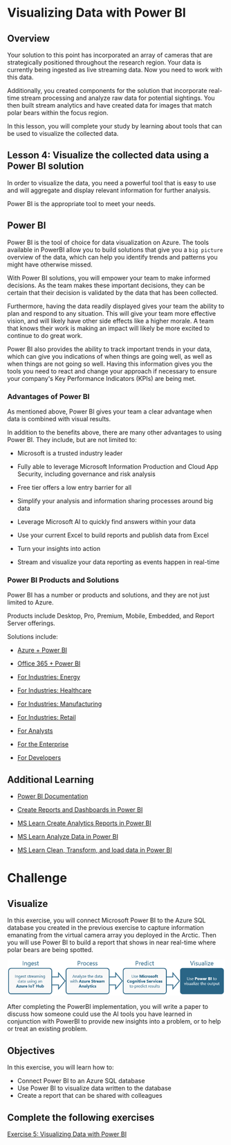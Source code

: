 # Visualizing Data with Power BI  

## Overview    

Your solution to this point has incorporated an array of cameras that are strategically positioned throughout the research region.  Your data is currently being ingested as live streaming data.  Now you need to work with this data. 

Additionally, you created components for the solution that incorporate real-time stream processing and analyze raw data for potential sightings. You then built stream analytics and have created data for images that match polar bears within the focus region. 

In this lesson, you will complete your study by learning about tools that can be used to visualize the collected data.   

## Lesson 4: Visualize the collected data using a Power BI solution  

In order to visualize the data, you need a powerful tool that is easy to use and will aggregate and display relevant information for further analysis. 

Power BI is the appropriate tool to meet your needs.  

## Power BI ##    

Power BI is the tool of choice for data visualization on Azure.  The tools available in PowerBI allow you to build solutions that give you a `big picture` overview of the data, which can help you identify trends and patterns you might have otherwise missed.

With Power BI solutions, you will empower your team to make informed decisions.  As the team makes these important decisions, they can be certain that their decision is validated by the data that has been collected.  

Furthermore, having the data readily displayed gives your team the ability to plan and respond to any situation.  This will give your team more effective vision, and will likely have other side effects like a higher morale.  A team that knows their work is making an impact will likely be more excited to continue to do great work.  

Power BI also provides the ability to track important trends in your data, which can give you indications of when things are going well, as well as when things are not going so well.  Having this information gives you the tools you need to react and change your approach if necessary to ensure your company's Key Performance Indicators (KPIs) are being met.  

### Advantages of Power BI ###  

As mentioned above, Power BI gives your team a clear advantage when data is combined with visual results.  

In addition to the benefits above, there are many other advantages to using Power BI.  They include, but are not limited to:  

-   Microsoft is a trusted industry leader  

-   Fully able to leverage Microsoft Information Production and Cloud App Security, including governance and risk analysis  

-   Free tier offers a low entry barrier for all  

-   Simplify your analysis and information sharing processes around big data  

-   Leverage Microsoft AI to quickly find answers within your data  

-   Use your current Excel to build reports and publish data from Excel

-   Turn your insights into action  

-   Stream and visualize your data reporting as events happen in real-time    

### Power BI Products and Solutions ###

Power BI has a number or products and solutions, and they are not just limited to Azure.  

Products include Desktop, Pro, Premium, Mobile, Embedded, and Report Server offerings.  

Solutions include:  

-   [Azure + Power BI](https://powerbi.microsoft.com/en-us/power-bi-and-azure/)   

-   [Office 365 + Power BI](https://powerbi.microsoft.com/en-us/power-bi-and-office/)  

-   [For Industries: Energy](https://powerbi.microsoft.com/en-us/industry/energy/)  

-   [For Industries: Healthcare](https://powerbi.microsoft.com/en-us/industry/healthcare/)  

-   [For Industries: Manufacturing](https://powerbi.microsoft.com/en-us/industry/manufacturing/)  

-   [For Industries: Retail](https://powerbi.microsoft.com/en-us/industry/retail/)  

-   [For Analysts](https://powerbi.microsoft.com/en-us/business-analysts/)  

-   [For the Enterprise](https://powerbi.microsoft.com/en-us/enterprise/)  

-   [For Developers](https://powerbi.microsoft.com/en-us/developers/)  

## Additional Learning ##  

-   [Power BI Documentation](https://docs.microsoft.com/en-us/power-bi/?WT.mc_id=sitertzn_learntab_docs-card-powerbi)  

-   [Create Reports and Dashboards in Power BI](https://docs.microsoft.com/en-us/power-bi/create-reports/)  

-   [MS Learn Create Analytics Reports in Power BI](https://docs.microsoft.com/en-us/learn/paths/create-use-analytics-reports-power-bi/)  

-   [MS Learn Analyze Data in Power BI](https://docs.microsoft.com/en-us/learn/modules/analyze-data-power-bi/)  

-   [MS Learn Clean, Transform, and load data in Power BI](https://docs.microsoft.com/en-us/learn/modules/clean-data-power-bi/)  


# Challenge # 

## Visualize 

In this exercise, you will connect Microsoft Power BI to the Azure SQL database you created in the previous exercise to capture information emanating from the virtual camera array you deployed in the Arctic. Then you will use Power BI to build a report that shows in near real-time where polar bears are being spotted.

![](images/road-map-4.png)

After completing the PowerBI implementation, you will write a paper to discuss how someone could use the AI tools you have learned in conjunction with PowerBI to provide new insights into a problem, or to help or treat an existing problem.

## Objectives ##

In this exercise, you will learn how to:

- Connect Power BI to an Azure SQL database  
- Use Power BI to visualize data written to the database  
- Create a report that can be shared with colleagues  

## Complete the following exercises ##  

[Exercise 5: Visualizing Data with Power BI](../Source%20Labs/polar-bear-lab/Exercise5.md)  
